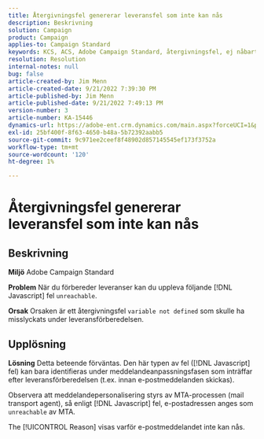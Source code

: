 ```yaml
---
title: Återgivningsfel genererar leveransfel som inte kan nås
description: Beskrivning
solution: Campaign
product: Campaign
applies-to: Campaign Standard
keywords: KCS, ACS, Adobe Campaign Standard, återgivningsfel, ej nåbart leveransfel
resolution: Resolution
internal-notes: null
bug: false
article-created-by: Jim Menn
article-created-date: 9/21/2022 7:39:30 PM
article-published-by: Jim Menn
article-published-date: 9/21/2022 7:49:13 PM
version-number: 3
article-number: KA-15446
dynamics-url: https://adobe-ent.crm.dynamics.com/main.aspx?forceUCI=1&pagetype=entityrecord&etn=knowledgearticle&id=31bf9718-e539-ed11-9db1-0022480866ad
exl-id: 25bf400f-8f63-4650-b48a-5b72392aabb5
source-git-commit: 9c971ee2ceef8f48902d857145545ef173f3752a
workflow-type: tm+mt
source-wordcount: '120'
ht-degree: 1%

---
```


# Återgivningsfel genererar leveransfel som inte kan nås

## Beskrivning


<b>Miljö</b>
Adobe Campaign Standard

<b>Problem</b>
När du förbereder leveranser kan du uppleva följande [!DNL Javascript] fel `unreachable`.

<b>Orsak</b>
Orsaken är ett återgivningsfel `variable not defined` som skulle ha misslyckats under leveransförberedelsen.


## Upplösning


<b>Lösning</b>
Detta beteende förväntas. Den här typen av fel ([!DNL Javascript] fel) kan bara identifieras under meddelandeanpassningsfasen som inträffar efter leveransförberedelsen (t.ex. innan e-postmeddelanden skickas).

Observera att meddelandepersonalisering styrs av MTA-processen (mail transport agent), så enligt [!DNL Javascript] fel, e-postadressen anges som `unreachable` av MTA.

The [!UICONTROL Reason] visas varför e-postmeddelandet inte kan nås.

